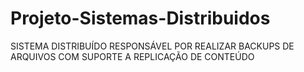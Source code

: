 # Projeto-Sistemas-Distribuidos
SISTEMA DISTRIBUÍDO RESPONSÁVEL POR REALIZAR BACKUPS DE ARQUIVOS COM SUPORTE A REPLICAÇÃO DE CONTEÚDO

